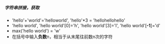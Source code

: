 ##### 字符串拼接，获取
- 'hello'+'world'='helloworld', 'hello'*3 = 'hellohellohello'
- 'hello world', 'hello world'[0]='h', 'hello world'[3]='l', 'hello world'[**-1**]='d'
- max('hello world') = 'w'
- 在括号中输入**负数**n，相当于从末尾往前数n次的字符